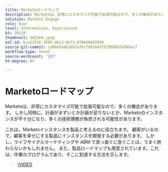 ```yaml
---
title: Marketoロードマップ
description: Marketoは、非常にカスタマイズ可能で拡張可能なので、多くの機会があります。 しかし、同時に、計画がまずかったり、計画が足りなかったりすると、...（説明は 60 文字から 160 文字の間でなければなりません）
solution: Marketo Engage
role: User
level: Intermediate, Experienced
kt: 10329
thumbnail: 342564.jpeg
exl-id: bca21526-3565-4bc3-bbf3-870b69683999
source-git-commit: ca06e5a8b1602a7bcfb83a43f529680a5a96bacf
workflow-type: tm+mt
source-wordcount: '137'
ht-degree: 0%

---
```


# Marketoロードマップ

Marketoは、非常にカスタマイズ可能で拡張可能なので、多くの機会があります。 しかし同時に、計画がまずいとか計画が足りないとか、Marketoのインスタンスが不十分になり、多くの技術債務が負担される可能性があります。

これは、Marketoインスタンスを製品と考えるのに役立ちます。 顧客がいるので、顧客を幸せにする製品にインスタンスを開発する必要があります。 しかし、ライフサイクルマーケティングや ABM で真っ直ぐに急ぐことは、うまく終わらないかもしれません。 また、製品ロードマップも用意されています。これは、作業のプログラムであり、そこに到達する方法を示します。

>[!VIDEO](https://video.tv.adobe.com/v/342564/?quality=12&learn=on)
